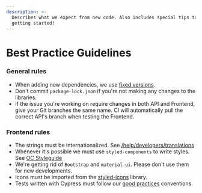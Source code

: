 ```yaml
---
description: >-
  Describes what we expect from new code. Also includes special tips to help you
  getting started!
---
```


# Best Practice Guidelines

### General rules

* When adding new dependencies, we use [fixed versions](https://docs.npmjs.com/about-semantic-versioning).
* Don't commit `package-lock.json` if you're not making any changes to the libraries.
* If the issue you're working on require changes in both API and Frontend, give your Git branches the same name. CI will automatically pull the correct API's branch when testing the Frontend.

### Frontend rules

* The strings must be internationalized. See [/help/developers/translations](https://docs.opencollective.com/help/developers/translations)
* Whenever it's possible we must use `styled-components` to write styles. See [OC Styleguide](https://opencollective-styleguide.now.sh/)
* We're getting rid of `Bootstrap` and `material-ui`. Please don't use them for new developments.
* Icons must be imported from the [styled-icons](http://styled-icons.js.org/) library.
* Tests written with Cypress must follow our [good practices](https://docs.opencollective.com/help/developers/testing-with-cypress) conventions.



